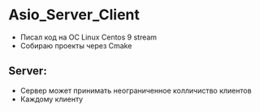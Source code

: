 # Asio_Server_Client

* Писал код на ОС Linux Centos 9 stream
* Собираю проекты через Cmake 

## Server:
* Сервер может принимать неограниченное колличиство клиентов 
* Каждому клиенту 
  
